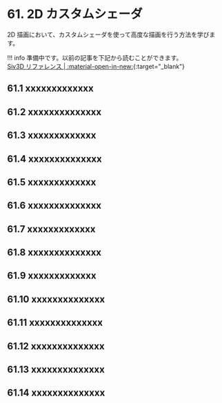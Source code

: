 # 61. 2D カスタムシェーダ
2D 描画において、カスタムシェーダを使って高度な描画を行う方法を学びます。

!!! info
    準備中です。以前の記事を下記から読むことができます。  
    [Siv3D リファレンス |  :material-open-in-new:](){:target="_blank"}


## 61.1 xxxxxxxxxxxxx


## 61.2 xxxxxxxxxxxxxx


## 61.3 xxxxxxxxxxxxx


## 61.4 xxxxxxxxxxxxxx


## 61.5 xxxxxxxxxxxxx


## 61.6 xxxxxxxxxxxxxx


## 61.7 xxxxxxxxxxxxx


## 61.8 xxxxxxxxxxxxxx


## 61.9 xxxxxxxxxxxxx


## 61.10 xxxxxxxxxxxxxx


## 61.11 xxxxxxxxxxxxxx


## 61.12 xxxxxxxxxxxxxx


## 61.13 xxxxxxxxxxxxxx


## 61.14 xxxxxxxxxxxxxx


